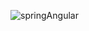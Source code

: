 ![springAngular](https://user-images.githubusercontent.com/43849911/92280483-1d1dcd00-ef17-11ea-8d64-48c63acbab2a.gif)
